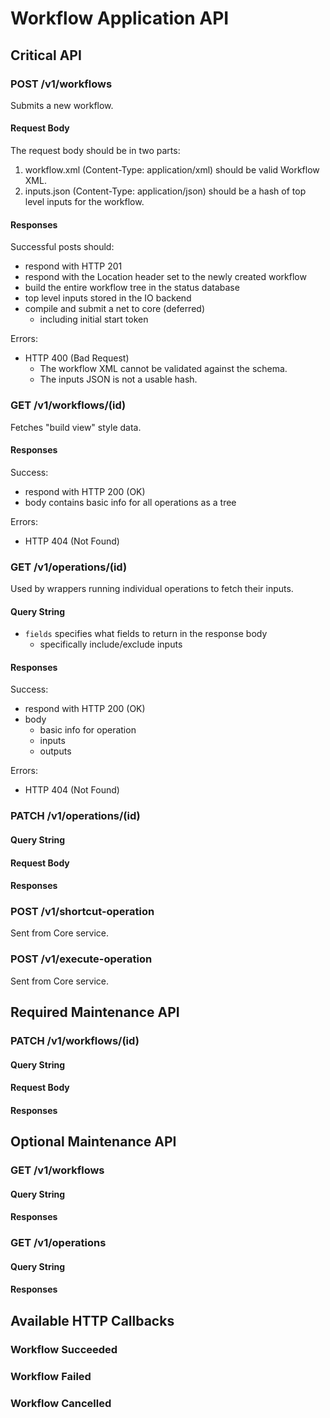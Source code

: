 # Workflow Application API

## Critical API

### POST /v1/workflows
Submits a new workflow.

#### Request Body
The request body should be in two parts:
1. workflow.xml (Content-Type: application/xml) should be valid Workflow XML.
2. inputs.json (Content-Type: application/json) should be a hash of top level
   inputs for the workflow.

#### Responses
Successful posts should:
- respond with HTTP 201
- respond with the Location header set to the newly created workflow
- build the entire workflow tree in the status database
- top level inputs stored in the IO backend
- compile and submit a net to core (deferred)
    - including initial start token

Errors:
- HTTP 400 (Bad Request)
    - The workflow XML cannot be validated against the schema.
    - The inputs JSON is not a usable hash.

### GET /v1/workflows/(id)
Fetches "build view" style data.

#### Responses
Success:
- respond with HTTP 200 (OK)
- body contains basic info for all operations as a tree

Errors:
- HTTP 404 (Not Found)

### GET /v1/operations/(id)
Used by wrappers running individual operations to fetch their inputs.

#### Query String
- `fields` specifies what fields to return in the response body
    - specifically include/exclude inputs

#### Responses
Success:
- respond with HTTP 200 (OK)
- body
    - basic info for operation
    - inputs
    - outputs

Errors:
- HTTP 404 (Not Found)

### PATCH /v1/operations/(id)
<!-- save outputs (ephemeral) -->
<!-- update status -->
#### Query String
#### Request Body
#### Responses

### POST /v1/shortcut-operation
Sent from Core service.
<!-- save color, net, place info from core -->
<!-- send job to fork service -->
### POST /v1/execute-operation
Sent from Core service.
<!-- save color, net, place info from core -->
<!-- send job to lsf service -->

## Required Maintenance API

### PATCH /v1/workflows/(id)
<!-- cancel workflow (multiple modes) -->
#### Query String
#### Request Body
#### Responses


## Optional Maintenance API

### GET /v1/workflows
<!-- list known workflows -->
#### Query String
#### Responses

### GET /v1/operations
<!-- list known operations -->
#### Query String
#### Responses


## Available HTTP Callbacks

### Workflow Succeeded
### Workflow Failed
### Workflow Cancelled
